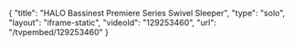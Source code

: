 {
    "title": "HALO Bassinest Premiere Series Swivel Sleeper",
    "type": "solo",
    "layout": "iframe-static",
    "videoId": "129253460",
    "url": "\/tvpembed\/129253460"
}